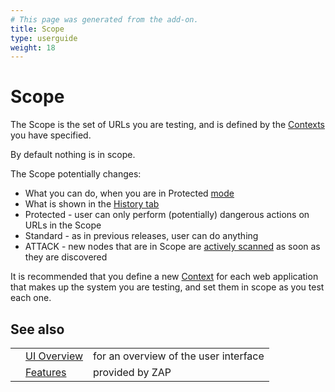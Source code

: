 ```yaml
---
# This page was generated from the add-on.
title: Scope
type: userguide
weight: 18
---
```


# Scope

The Scope is the set of URLs you are testing, and is defined by the [Contexts](/docs/desktop/start/features/contexts/)
you have specified.  

By default nothing is in scope.

The Scope potentially changes:

* What you can do, when you are in Protected [mode](/docs/desktop/start/features/modes/)
* What is shown in the [History tab](/docs/desktop/ui/tabs/history/)
* Protected - user can only perform (potentially) dangerous actions on URLs in the Scope
* Standard - as in previous releases, user can do anything
* ATTACK - new nodes that are in Scope are [actively scanned](/docs/desktop/start/features/ascan/) as soon as they are discovered

It is recommended that you define a new [Context](/docs/desktop/start/features/contexts/) for each web application that makes up the system you are testing, and set them in scope as you test each one.

## See also

|   |                                           |                                       |
|---|-------------------------------------------|---------------------------------------|
|   | [UI Overview](/docs/desktop/ui/)          | for an overview of the user interface |
|   | [Features](/docs/desktop/start/features/) | provided by ZAP                       |
